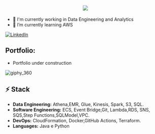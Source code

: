 <!--título-->
<h1 align="center">
    <img src="https://readme-typing-svg.herokuapp.com/?font=Righteous&size=35&center=true&vCenter=true&width=500&height=70&duration=4000&lines=Hi+There!+👋;+I'm+Ingrid+Loureiro!;" />
</h1>

<!-- Presentation -->
- 🔭 I'm currently working in Data Engineering and Analytics
- 🌱 I’m currently learning AWS

<!-- Links -->
[![LinkedIn](https://img.shields.io/badge/LinkedIn-0077B5?style=for-the-badge&logo=linkedin&logoColor=white)](https://www.linkedin.com/in/ingrid-loureiro/)

<!-- Portfolio -->
## Portfolio:
- Portfolio under construction

<!-- GIF -->
![giphy_360](https://github.com/IngridLoureiro/IngridLoureiro/assets/62916163/8bd47b85-6e43-48b9-91f7-95136e4328e0)

<!-- Skills: Programming Languages -->
## ⚡ Stack

* **Data Engineering:**  Athena,EMR, Glue, Kinesis, Spark, S3, SQL.
* **Software Engineering:** ECS, Event Bridge,Git, Lambda,RDS, SNS, SQS,Step Functions,SQLModel,VPC.
* **DevOps:** CloudFormation, Docker,GitHub Actions, Terraform.
* **Languages:** Java e Python

